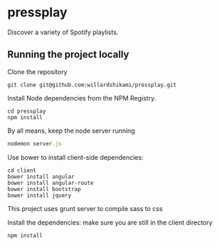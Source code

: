 # pressplay
Discover a variety of Spotify playlists.

## Running the project locally
Clone the repository
```
git clone git@github.com:willardshikami/pressplay.git
```

Install Node dependencies from the NPM Registry.
```
cd pressplay
npm install
```

By all means, keep the node server running
``` javascript
nodemon server.js
```

Use bower to install client-side dependencies:
```
cd client
bower install angular
bower install angular-route
bower install bootstrap
bower install jquery
```

This project uses grunt server to compile sass to css

Install the dependencies: make sure you are still in the client directory
```
npm install
```